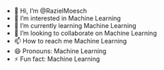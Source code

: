 - 👋 Hi, I’m @RazielMoesch
- 👀 I’m interested in Machine Learning
- 🌱 I’m currently learning Machine Learning
- 💞️ I’m looking to collaborate on Machine Learning
- 📫 How to reach me Machine Learning
- 😄 Pronouns: Machine Learning
- ⚡ Fun fact: Machine Learning

<!---
RazielMoesch/RazielMoesch is a ✨ special ✨ repository because its `README.md` (this file) appears on your GitHub profile.
You can click the Preview link to take a look at your changes.
--->
